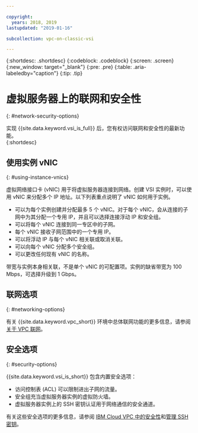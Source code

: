 ```yaml
---

copyright:
  years: 2018, 2019
lastupdated: "2019-01-16"

subcollection: vpc-on-classic-vsi

---
```


{:shortdesc: .shortdesc}
{:codeblock: .codeblock}
{:screen: .screen}
{:new_window: target="_blank"}
{:pre: .pre}
{:table: .aria-labeledby="caption"}
{:tip: .tip}

# 虚拟服务器上的联网和安全性
{: #network-security-options}

实现 {{site.data.keyword.vsi_is_full}} 后，您有权访问联网和安全性的最新功能。  
{:shortdesc}

## 使用实例 vNIC
{: #using-instance-vnics}

虚拟网络接口卡 (vNIC) 用于将虚拟服务器连接到网络。创建 VSI 实例时，可以使用 vNIC 来分配多个 IP 地址。以下列表重点说明了 vNIC 如何用于实例。

* 可以为每个实例创建并分配最多 5 个 vNIC。对于每个 vNIC，会从连接的子网中为其分配一个专用 IP，并且可以选择连接浮动 IP 和安全组。
* 可以将每个 vNIC 连接到同一专区中的子网。
* 每个 vNIC 接收子网范围中的一个专用 IP。
* 可以将浮动 IP 与每个 vNIC 相关联或取消关联。
* 可以向每个 vNIC 分配多个安全组。
* 可以更改任何现有 vNIC 的名称。

带宽与实例本身相关联，不是单个 vNIC 的可配置项。实例的缺省带宽为 100 Mbps，可选择升级到 1 Gbps。

## 联网选项
{: #networking-options}

有关 {{site.data.keyword.vpc_short}} 环境中总体联网功能的更多信息，请参阅[关于 VPC 联网](/docs/vpc-on-classic-network?topic=vpc-on-classic-network-about-networking-for-vpc)。

## 安全选项
{: #security-options}

{{site.data.keyword.vsi_is_short}} 包含内置安全选项：
* 访问控制表 (ACL) 可以限制进出子网的流量。
* 安全组充当虚拟服务器实例的虚拟防火墙。
* 虚拟服务器实例上的 SSH 密钥认证用于网络通信的安全通道。

有关这些安全选项的更多信息，请参阅 [IBM Cloud VPC 中的安全性](/docs/vpc-on-classic-network?topic=vpc-on-classic-network-security-in-your-ibm-cloud-vpc)和[管理 SSH 密钥](/docs/vpc-on-classic-vsi?topic=vpc-on-classic-vsi-managing-ssh-keys#managing-ssh-keys)。
